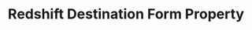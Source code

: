 ---
# -------------------------- #
#        CONTENT TYPE        #
# -------------------------- #

type: "connect"
content-type: "api-form"
form-type: "destination"
key: "destination-form-properties-redshift-object"


# -------------------------- #
#        OBJECT INFO         #
# -------------------------- #

title: "Redshift Destination Form Property"
api-type: "redshift"
display-name: "Redshift"

docs-name: "redshift"
db-type: "redshift"

description: ""


# -------------------------- #
#      OBJECT ATTRIBUTES     #
# -------------------------- #

uses-common-fields: true
## See these fields in _data/connect/common/destination-forms.yml > all-destinations
---